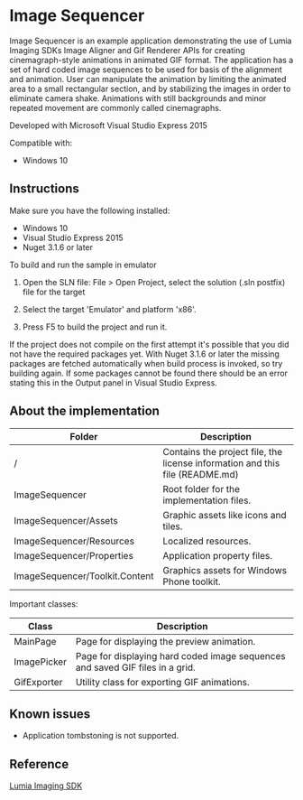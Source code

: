 Image Sequencer
===============

Image Sequencer is an example application demonstrating the use of Lumia Imaging SDKs Image Aligner and Gif Renderer APIs for creating cinemagraph-style animations in animated GIF format. The application has a set of hard coded image sequences to be used for basis of the alignment and animation. User can manipulate the animation by limiting the animated area to a small rectangular section, and by stabilizing the images in order to eliminate camera shake. Animations with still backgrounds and minor repeated movement are commonly called cinemagraphs.

Developed with Microsoft Visual Studio Express 2015 

Compatible with:

 * Windows 10

Instructions
------------

Make sure you have the following installed:

 * Windows 10
 * Visual Studio Express 2015 
 * Nuget 3.1.6 or later

To build and run the sample in emulator

1. Open the SLN file:
   File > Open Project, select the solution (.sln postfix) file for the target
   
2. Select the target 'Emulator' and platform 'x86'.
3. Press F5 to build the project and run it.


If the project does not compile on the first attempt it's possible that you
did not have the required packages yet. With Nuget 3.1.6 or later the missing
packages are fetched automatically when build process is invoked, so try
building again. If some packages cannot be found there should be an
error stating this in the Output panel in Visual Studio Express.



About the implementation
------------------------

| Folder | Description |
| ------ | ----------- |
| / | Contains the project file, the license information and this file (README.md) |
| ImageSequencer | Root folder for the implementation files.  |
| ImageSequencer/Assets | Graphic assets like icons and tiles. |
| ImageSequencer/Resources | Localized resources. |
| ImageSequencer/Properties | Application property files. |
| ImageSequencer/Toolkit.Content | Graphics assets for Windows Phone toolkit. |

Important classes:

| Class | Description |
| ----- | ----------- |
| MainPage | Page for displaying the preview animation. |
| ImagePicker | Page for displaying hard coded image sequences and saved GIF files in a grid. |
| GifExporter | Utility class for exporting GIF animations. |


Known issues
------------

 * Application tombstoning is not supported.

## Reference

[Lumia Imaging SDK](http://go.microsoft.com/fwlink/?LinkID=521939)